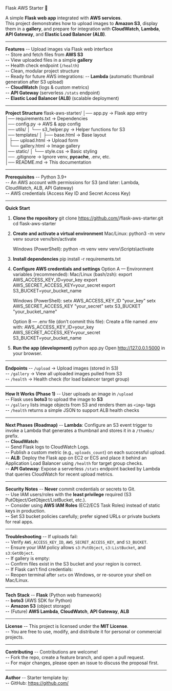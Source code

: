 Flask AWS Starter 🚀

A simple **Flask web app** integrated with **AWS services**.  
This project demonstrates how to upload images to **Amazon S3**, display them in a **gallery**, and prepare for integration with **CloudWatch**, **Lambda**, **API Gateway**, and **Elastic Load Balancer (ALB)**.

--------------------------------------------------------------------

**Features**
-- Upload images via Flask web interface  
-- Store and fetch files from **AWS S3**  
-- View uploaded files in a simple **gallery**  
-- Health check endpoint (`/health`)  
-- Clean, modular project structure  
-- Ready for future AWS integrations:
   -- **Lambda** (automatic thumbnail generation after S3 upload)  
   -- **CloudWatch** (logs & custom metrics)  
   -- **API Gateway** (serverless `/stats` endpoint)  
   -- **Elastic Load Balancer (ALB)** (scalable deployment)

--------------------------------------------------------------------

**Project Structure**
flask-aws-starter/
│── app.py                 -> Flask app entry  
│── requirements.txt       -> Dependencies  
│── config.py              -> AWS & app config  
│── utils/
│   └── s3_helper.py       -> Helper functions for S3  
│── templates/
│   ├── base.html          -> Base layout  
│   ├── upload.html        -> Upload form  
│   └── gallery.html       -> Image gallery  
│── static/
│   └── style.css          -> Basic styling  
│── .gitignore             -> Ignore venv, __pycache__, .env, etc.  
│── README.md              -> This documentation

--------------------------------------------------------------------

**Prerequisites**
-- Python 3.9+  
-- An AWS account with permissions for S3 (and later: Lambda, CloudWatch, ALB, API Gateway)  
-- AWS credentials (Access Key ID and Secret Access Key)

--------------------------------------------------------------------

**Quick Start**

1) **Clone the repository**
   git clone https://github.com/<your-username>/flask-aws-starter.git
   cd flask-aws-starter

2) **Create and activate a virtual environment**
   Mac/Linux:
   python3 -m venv venv
   source venv/bin/activate

   Windows (PowerShell):
   python -m venv venv
   venv\Scripts\activate

3) **Install dependencies**
   pip install -r requirements.txt

4) **Configure AWS credentials and settings**
   Option A — Environment variables (recommended):
   Mac/Linux (bash/zsh):
   export AWS_ACCESS_KEY_ID=your_key
   export AWS_SECRET_ACCESS_KEY=your_secret
   export S3_BUCKET=your_bucket_name

   Windows (PowerShell):
   setx AWS_ACCESS_KEY_ID "your_key"
   setx AWS_SECRET_ACCESS_KEY "your_secret"
   setx S3_BUCKET "your_bucket_name"

   Option B — .env file (don’t commit this file):
   Create a file named .env with:
   AWS_ACCESS_KEY_ID=your_key
   AWS_SECRET_ACCESS_KEY=your_secret
   S3_BUCKET=your_bucket_name

5) **Run the app (development)**
   python app.py
   Open http://127.0.0.1:5000 in your browser.

--------------------------------------------------------------------

**Endpoints**
-- `/upload`  -> Upload images (stored in S3)  
-- `/gallery` -> View all uploaded images pulled from S3  
-- `/health`  -> Health check (for load balancer target group)

--------------------------------------------------------------------

**How It Works (Phase 1)**
-- User uploads an image in `/upload`  
-- Flask uses **boto3** to upload the image to **S3**  
-- `/gallery` lists image objects from S3 and renders them as `<img>` tags  
-- `/health` returns a simple JSON to support ALB health checks

--------------------------------------------------------------------

**Next Phases (Roadmap)**
-- **Lambda**: Configure an S3 event trigger to invoke a Lambda that generates a thumbnail and stores it in a `/thumbs/` prefix.  
-- **CloudWatch**:  
   -- Send Flask logs to CloudWatch Logs.  
   -- Publish a custom metric (e.g., `uploads_count`) on each successful upload.  
-- **ALB**: Deploy the Flask app on EC2 or ECS and place it behind an Application Load Balancer using `/health` for target group checks.  
-- **API Gateway**: Expose a serverless `/stats` endpoint backed by Lambda that queries CloudWatch for recent upload metrics.

--------------------------------------------------------------------

**Security Notes**
-- **Never** commit credentials or secrets to Git.  
-- Use IAM users/roles with the **least privilege** required (S3 PutObject/GetObject/ListBucket, etc.).  
-- Consider using **AWS IAM Roles** (EC2/ECS Task Roles) instead of static keys in production.  
-- Set S3 bucket policies carefully; prefer signed URLs or private buckets for real apps.

--------------------------------------------------------------------

**Troubleshooting**
-- If uploads fail:  
   -- Verify `AWS_ACCESS_KEY_ID`, `AWS_SECRET_ACCESS_KEY`, and `S3_BUCKET`.  
   -- Ensure your IAM policy allows `s3:PutObject`, `s3:ListBucket`, and `s3:GetObject`.  
-- If gallery is empty:  
   -- Confirm files exist in the S3 bucket and your region is correct.  
-- If Flask can’t find credentials:  
   -- Reopen terminal after `setx` on Windows, or re-source your shell on Mac/Linux.

--------------------------------------------------------------------

**Tech Stack**
-- **Flask** (Python web framework)  
-- **boto3** (AWS SDK for Python)  
-- **Amazon S3** (object storage)  
-- (Future) **AWS Lambda**, **CloudWatch**, **API Gateway**, **ALB**

--------------------------------------------------------------------

**License**
-- This project is licensed under the **MIT License**.  
-- You are free to use, modify, and distribute it for personal or commercial projects.

--------------------------------------------------------------------

**Contributing**
-- Contributions are welcome!  
-- Fork the repo, create a feature branch, and open a pull request.  
-- For major changes, please open an issue to discuss the proposal first.

--------------------------------------------------------------------

**Author**
-- Starter template by: <your-name-or-handle>  
-- GitHub: https://github.com/<your-username>
